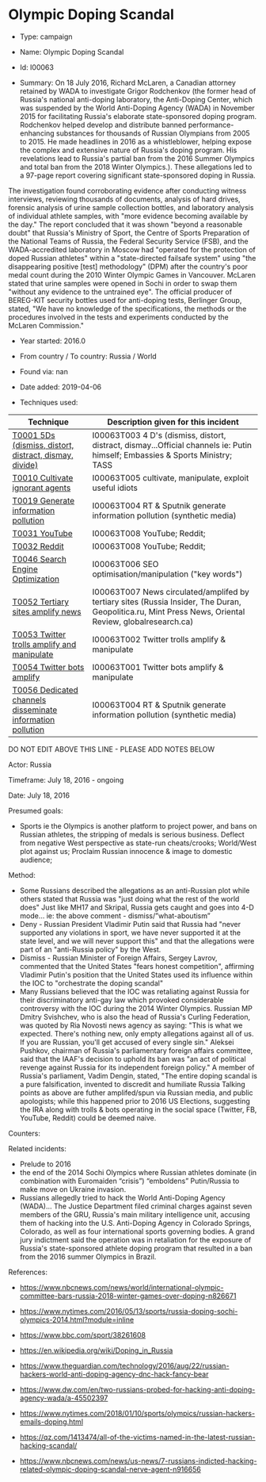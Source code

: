 # Olympic Doping Scandal

* Type: campaign

* Name: Olympic Doping Scandal

* Id: I00063

* Summary: On 18 July 2016, Richard McLaren, a Canadian attorney retained by WADA to investigate Grigor Rodchenkov (the former head of Russia's national anti-doping laboratory, the Anti-Doping Center, which was suspended by the World Anti-Doping Agency (WADA) in November 2015 for facilitating Russia's elaborate state-sponsored doping program. Rodchenkov helped develop and distribute banned performance-enhancing substances for thousands of Russian Olympians from 2005 to 2015. He made headlines in 2016 as a whistleblower, helping expose the complex and extensive nature of Russia's doping program. His revelations lead to Russia's partial ban from the 2016 Summer Olympics and total ban from the 2018 Winter Olympics.). These allegations led to a 97-page report covering significant state-sponsored doping in Russia. 

The investigation found corroborating evidence after conducting witness interviews, reviewing thousands of documents, analysis of hard drives, forensic analysis of urine sample collection bottles, and laboratory analysis of individual athlete samples, with "more evidence becoming available by the day." The report concluded that it was shown "beyond a reasonable doubt" that Russia's Ministry of Sport, the Centre of Sports Preparation of the National Teams of Russia, the Federal Security Service (FSB), and the WADA-accredited laboratory in Moscow had "operated for the protection of doped Russian athletes" within a "state-directed failsafe system" using "the disappearing positive [test] methodology" (DPM) after the country's poor medal count during the 2010 Winter Olympic Games in Vancouver. McLaren stated that urine samples were opened in Sochi in order to swap them "without any evidence to the untrained eye". The official producer of BEREG-KIT security bottles used for anti-doping tests, Berlinger Group, stated, "We have no knowledge of the specifications, the methods or the procedures involved in the tests and experiments conducted by the McLaren Commission."

* Year started: 2016.0

* From country / To country: Russia / World

* Found via: nan

* Date added: 2019-04-06

* Techniques used: 

| Technique | Description given for this incident |
| --------- | ------------------------- |
| [T0001 5Ds (dismiss, distort, distract, dismay, divide)](../techniques/T0001.md) | I00063T003 4 D's (dismiss, distort, distract, dismay...Official channels ie: Putin himself; Embassies & Sports Ministry; TASS |
| [T0010 Cultivate ignorant agents](../techniques/T0010.md) | I00063T005 cultivate, manipulate, exploit useful idiots  |
| [T0019 Generate information pollution](../techniques/T0019.md) | I00063T004 RT & Sputnik generate information pollution (synthetic media) |
| [T0031 YouTube](../techniques/T0031.md) | I00063T008 YouTube; Reddit;  |
| [T0032 Reddit](../techniques/T0032.md) | I00063T008 YouTube; Reddit;  |
| [T0046 Search Engine Optimization](../techniques/T0046.md) | I00063T006 SEO optimisation/manipulation ("key words") |
| [T0052 Tertiary sites amplify news](../techniques/T0052.md) | I00063T007 News circulated/amplifed by tertiary sites (Russia Insider, The Duran, Geopolitica.ru, Mint Press News, Oriental Review, globalresearch.ca) |
| [T0053 Twitter trolls amplify and manipulate](../techniques/T0053.md) | I00063T002 Twitter trolls amplify & manipulate |
| [T0054 Twitter bots amplify](../techniques/T0054.md) | I00063T001 Twitter bots amplify & manipulate |
| [T0056 Dedicated channels disseminate information pollution](../techniques/T0056.md) | I00063T004 RT & Sputnik generate information pollution (synthetic media) |

DO NOT EDIT ABOVE THIS LINE - PLEASE ADD NOTES BELOW

Actor: Russia

Timeframe: July 18, 2016 - ongoing

Date: July 18, 2016

Presumed goals: 

* Sports ie the Olympics is another platform to project power, and bans on Russian athletes, the stripping of medals is serious business. Deflect from negative West perspective as state-run cheats/crooks; World/West plot against us; Proclaim Russian innocence & image to domestic audience; 

Method: 

* Some Russians described the allegations as an anti-Russian plot while others stated that Russia was "just doing what the rest of the world does" Just like MH17 and Skripal, Russia gets caught and goes into 4-D mode… ie: the above comment - dismiss/”what-aboutism”
* Deny - Russian President Vladimir Putin said that Russia had "never supported any violations in sport, we have never supported it at the state level, and we will never support this" and that the allegations were part of an "anti-Russia policy" by the West.
* Dismiss - Russian Minister of Foreign Affairs, Sergey Lavrov, commented that the United States "fears honest competition", affirming Vladimir Putin's position that the United States used its influence within the IOC to "orchestrate the doping scandal"
* Many Russians believed that the IOC was retaliating against Russia for their discriminatory anti-gay law which provoked considerable controversy with the IOC during the 2014 Winter Olympics. Russian MP Dmitry Svishchev, who is also the head of Russia's Curling Federation, was quoted by Ria Novosti news agency as saying: "This is what we expected. There's nothing new, only empty allegations against all of us. If you are Russian, you'll get accused of every single sin." Aleksei Pushkov, chairman of Russia's parliamentary foreign affairs committee, said that the IAAF's decision to uphold its ban was "an act of political revenge against Russia for its independent foreign policy." A member of Russia's parliament, Vadim Dengin, stated, "The entire doping scandal is a pure falsification, invented to discredit and humiliate Russia
Talking points as above are futher amplifed/spun via Russian media, and public apologists; while this happened prior to 2016 US Elections, suggesting the IRA along with trolls & bots operating in the social space (Twitter, FB, YouTube, Reddit) could be deemed naive. 

Counters: 

Related incidents:  

* Prelude to 2016
* the end of the 2014 Sochi Olympics where Russian athletes dominate (in combination with Euromaiden “crisis”)  “emboldens” Putin/Russia to make move on Ukraine invasion. 
* Russians allegedly tried to hack the World Anti-Doping Agency (WADA)... The Justice Department filed criminal charges against seven members of the GRU, Russia's main military intelligence unit, accusing them of hacking into the U.S. Anti-Doping Agency in Colorado Springs, Colorado, as well as four international sports governing bodies. A grand jury indictment said the operation was in retaliation for the exposure of Russia's state-sponsored athlete doping program that resulted in a ban from the 2016 summer Olympics in Brazil.

References: 

* https://www.nbcnews.com/news/world/international-olympic-committee-bars-russia-2018-winter-games-over-doping-n826671

* https://www.nytimes.com/2016/05/13/sports/russia-doping-sochi-olympics-2014.html?module=inline
* https://www.bbc.com/sport/38261608
* https://en.wikipedia.org/wiki/Doping_in_Russia
* https://www.theguardian.com/technology/2016/aug/22/russian-hackers-world-anti-doping-agency-dnc-hack-fancy-bear
* https://www.dw.com/en/two-russians-probed-for-hacking-anti-doping-agency-wada/a-45502397
* https://www.nytimes.com/2018/01/10/sports/olympics/russian-hackers-emails-doping.html
* https://qz.com/1413474/all-of-the-victims-named-in-the-latest-russian-hacking-scandal/
* https://www.nbcnews.com/news/us-news/7-russians-indicted-hacking-related-olympic-doping-scandal-nerve-agent-n916656


